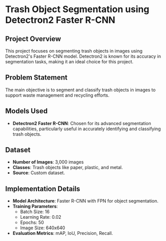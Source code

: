 # Trash Object Segmentation using Detectron2 Faster R-CNN

## Project Overview
This project focuses on segmenting trash objects in images using Detectron2's Faster R-CNN model. Detectron2 is known for its accuracy in segmentation tasks, making it an ideal choice for this project.

## Problem Statement
The main objective is to segment and classify trash objects in images to support waste management and recycling efforts.

## Models Used
- **Detectron2 Faster R-CNN**: Chosen for its advanced segmentation capabilities, particularly useful in accurately identifying and classifying trash objects.

## Dataset
- **Number of Images**: 3,000 images
- **Classes**: Trash objects like paper, plastic, and metal.
- **Source**: Custom dataset.

## Implementation Details
- **Model Architecture**: Faster R-CNN with FPN for object segmentation.
- **Training Parameters**:
  - Batch Size: 16
  - Learning Rate: 0.02
  - Epochs: 50
  - Image Size: 640x640
- **Evaluation Metrics**: mAP, IoU, Precision, Recall.



